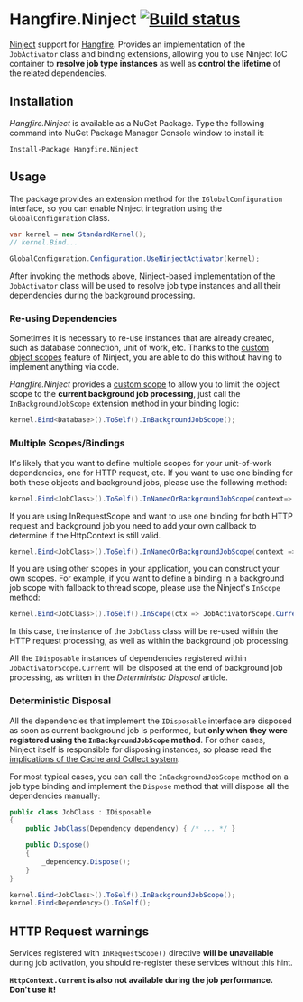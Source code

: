 Hangfire.Ninject [![Build status](https://ci.appveyor.com/api/projects/status/79opt6sesdam48yq)](https://ci.appveyor.com/project/odinserj/hangfire-ninject)
================

[Ninject](http://www.ninject.org/) support for [Hangfire](http://hangfire.io). Provides an implementation of the `JobActivator` class and binding extensions, allowing you to use Ninject IoC container to **resolve job type instances** as well as **control the lifetime** of the related dependencies.

Installation
--------------

*Hangfire.Ninject* is available as a NuGet Package. Type the following command into NuGet Package Manager Console window to install it:

```
Install-Package Hangfire.Ninject
```

Usage
------

The package provides an extension method for the `IGlobalConfiguration` interface, so you can enable Ninject integration using the `GlobalConfiguration` class.

```csharp
var kernel = new StandardKernel();
// kernel.Bind...

GlobalConfiguration.Configuration.UseNinjectActivator(kernel);
```

After invoking the methods above, Ninject-based implementation of the `JobActivator` class will be used to resolve job type instances and all their dependencies during the background processing.

### Re-using Dependencies

Sometimes it is necessary to re-use instances that are already created, such as database connection, unit of work, etc. Thanks to the [custom object scopes](https://github.com/ninject/Ninject/wiki/Object-Scopes) feature of Ninject, you are able to do this without having to implement anything via code.

*Hangfire.Ninject* provides a [custom scope](https://github.com/ninject/Ninject/wiki/Object-Scopes#custom-scopes) to allow you to limit the object scope to the **current background job processing**, just call the `InBackgroundJobScope` extension method in your binding logic:

```csharp
kernel.Bind<Database>().ToSelf().InBackgroundJobScope();
```

### Multiple Scopes/Bindings

It's likely that you want to define multiple scopes for your unit-of-work dependencies, one for HTTP request, etc. If you want to use one binding for both these objects and background jobs, please use the following method:

```csharp
kernel.Bind<JobClass>().ToSelf().InNamedOrBackgroundJobScope(context=> scopeObject);
```

If you are using InRequestScope and want to use one binding for both HTTP request and background job you need to add your own callback to determine if the HttpContext is still valid.

```csharp
kernel.Bind<JobClass>().ToSelf().InNamedOrBackgroundJobScope(context => context.Kernel.Components.GetAll<INinjectHttpApplicationPlugin>().Select(c => c.GetRequestScope(context)).FirstOrDefault(s => s != null));
```

If you are using other scopes in your application, you can construct your own scopes. For example, if you want to define a binding in a background job scope with fallback to thread scope, please use the Ninject's `InScope` method:

```csharp
kernel.Bind<JobClass>().ToSelf().InScope(ctx => JobActivatorScope.Current ?? StandardScopeCallbacks.Thread(ctx));
```

In this case, the instance of the `JobClass` class will be re-used within the HTTP request processing, as well as within the background job processing.

All the `IDisposable` instances of dependencies registered within `JobActivatorScope.Current` will be disposed at the end of background job processing, as written in the *Deterministic Disposal* article.

### Deterministic Disposal

All the dependencies that implement the `IDisposable` interface are disposed as soon as current background job is performed, but **only when they were registered using the `InBackgroundJobScope` method**. For other cases, Ninject itself is responsible for disposing instances, so please read the [implications of the Cache and Collect system](https://github.com/ninject/ninject/wiki/Changes-in-Ninject-2).

For most typical cases, you can call the `InBackgroundJobScope` method on a job type binding and implement the `Dispose` method that will dispose all the dependencies manually:

```csharp
public class JobClass : IDisposable
{
    public JobClass(Dependency dependency) { /* ... */ }

    public Dispose()
    {
        _dependency.Dispose();
    }
}
```

```csharp
kernel.Bind<JobClass>().ToSelf().InBackgroundJobScope();
kernel.Bind<Dependency>().ToSelf();
```

HTTP Request warnings
-----------------------

Services registered with `InRequestScope()` directive **will be unavailable** during job activation, you should re-register these services without this hint.

**`HttpContext.Current` is also not available during the job performance. Don't use it!**
